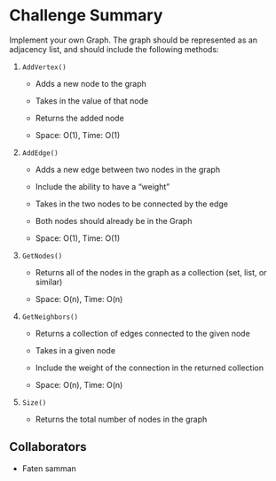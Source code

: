 # Challenge Summary
Implement your own Graph. The graph should be represented as an adjacency list, and should include the following methods:

1. `AddVertex()`

    - Adds a new node to the graph

    - Takes in the value of that node

    - Returns the added node

    - Space: O(1), Time: O(1)

1. `AddEdge()`

    - Adds a new edge between two nodes in the graph

    - Include the ability to have a “weight”

    - Takes in the two nodes to be connected by the edge

    - Both nodes should already be in the Graph

    - Space: O(1), Time: O(1)

1. `GetNodes()`

    - Returns all of the nodes in the graph as a collection (set, list, or similar)

    - Space: O(n), Time: O(n)

1. `GetNeighbors()`

    - Returns a collection of edges connected to the given node

    - Takes in a given node

    - Include the weight of the connection in the returned collection

    - Space: O(n), Time: O(n)

1. `Size()`

    - Returns the total number of nodes in the graph

## Collaborators

- Faten samman